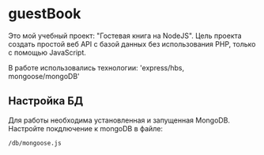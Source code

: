# guestBook
Это мой учебный проект: "Гостевая книга на NodeJS". Цель проекта создать простой веб API с базой данных без использования PHP, только с помощью JavaScript. 

В работе использовались технологии: 'express/hbs, mongoose/mongoDB'

## Настройка БД
Для работы необходима установленная и запущенная MongoDB. Настройте покдлючение к mongoDB в файле:
```
/db/mongoose.js
```


